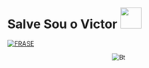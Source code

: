 # Salve Sou o Victor&nbsp;<a href="Hey"><img src="https://raw.githubusercontent.com/TOXIC-DEVIL/TOXIC-DEVIL/TOXIC-DEVIL-OFFICIAL/media/Hi.gif" width="48px"></a>

[![FRASE](https://readme-typing-svg.herokuapp.com?font=&color=%2331F7EA&center=true&lines=WELCOME+TO+MY+GITHUB;HI%2CI+am+iam.mattosz;Github+Tool+Maker;Simple+Application+Developer;THANK+YOU+FOR+VISIT+MY+GITHUB)](https://git.io/typing-svg) <br> 

<p align="center"><img src="https://user-images.githubusercontent.com/49580304/110319833-47367180-7fc4-11eb-87a7-392509eca9d7.gif" alt="Bt">
